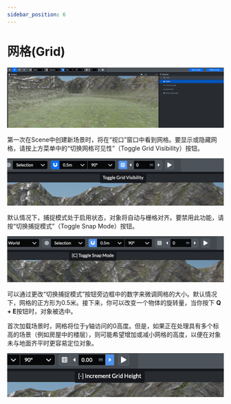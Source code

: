 ```yaml
---
sidebar_position: 6
---
```


# 网格(Grid)

![Screenshot ](imgs/scene-grid.png)

第一次在Scene中创建新场景时，将在“视口”窗口中看到网格。要显示或隐藏网格，请按上方菜单中的“切换网格可见性”（Toggle Grid Visibility）按钮。

![Screenshot ](imgs/scene-grid-toggle.png)

默认情况下，捕捉模式处于启用状态，对象将自动与栅格对齐。要禁用此功能，请按“切换捕捉模式”（Toggle Snap Mode）按钮。

![Screenshot](imgs/scene-snap-toggle.png)

可以通过更改“切换捕捉模式”按钮旁边框中的数字来微调网格的大小。默认情况下，网格的正方形为0.5米。接下来，你可以改变一个物体的旋转量，当你按下 **Q + E**按钮时，对象被选中。

首次加载场景时，网格将位于y轴访问的0高度。但是，如果正在处理具有多个标高的场景（例如房屋中的楼层），则可能希望增加或减小网格的高度，以便在对象未与地面齐平时更容易定位对象。

![Screenshot ](imgs/scene-increment-grid-height.png)





